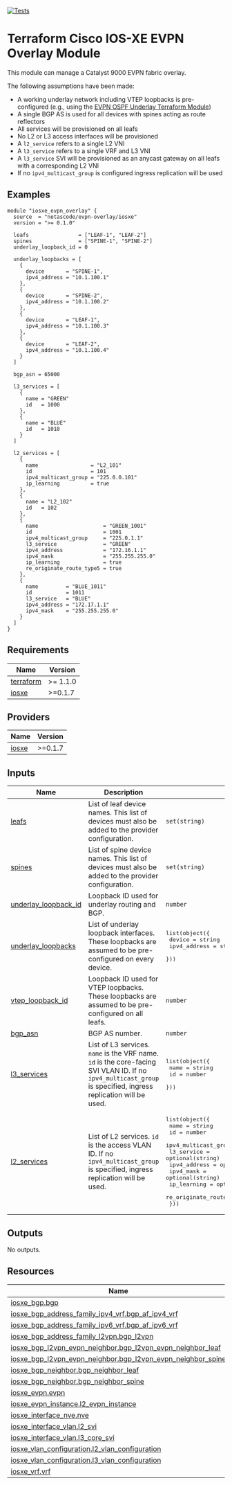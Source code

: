 <!-- BEGIN_TF_DOCS -->
[![Tests](https://github.com/netascode/terraform-iosxe-evpn-overlay/actions/workflows/test.yml/badge.svg)](https://github.com/netascode/terraform-iosxe-evpn-overlay/actions/workflows/test.yml)

# Terraform Cisco IOS-XE EVPN Overlay Module

This module can manage a Catalyst 9000 EVPN fabric overlay.

The following assumptions have been made:

- A working underlay network including VTEP loopbacks is pre-configured (e.g., using the [EVPN OSPF Underlay Terraform Module](https://registry.terraform.io/modules/netascode/evpn-ospf-underlay/iosxe))
- A single BGP AS is used for all devices with spines acting as route reflectors
- All services will be provisioned on all leafs
- No L2 or L3 access interfaces will be provisioned
- A `l2_service` refers to a single L2 VNI
- A `l3_service` refers to a single VRF and L3 VNI
- A `l3_service` SVI will be provisioned as an anycast gateway on all leafs with a corresponding L2 VNI
- If no `ipv4_multicast_group` is configured ingress replication will be used

## Examples

```hcl
module "iosxe_evpn_overlay" {
  source  = "netascode/evpn-overlay/iosxe"
  version = ">= 0.1.0"

  leafs                = ["LEAF-1", "LEAF-2"]
  spines               = ["SPINE-1", "SPINE-2"]
  underlay_loopback_id = 0

  underlay_loopbacks = [
    {
      device       = "SPINE-1",
      ipv4_address = "10.1.100.1"
    },
    {
      device       = "SPINE-2",
      ipv4_address = "10.1.100.2"
    },
    {
      device       = "LEAF-1",
      ipv4_address = "10.1.100.3"
    },
    {
      device       = "LEAF-2",
      ipv4_address = "10.1.100.4"
    }
  ]

  bgp_asn = 65000

  l3_services = [
    {
      name = "GREEN"
      id   = 1000
    },
    {
      name = "BLUE"
      id   = 1010
    }
  ]

  l2_services = [
    {
      name                 = "L2_101"
      id                   = 101
      ipv4_multicast_group = "225.0.0.101"
      ip_learning          = true
    },
    {
      name = "L2_102"
      id   = 102
    },
    {
      name                     = "GREEN_1001"
      id                       = 1001
      ipv4_multicast_group     = "225.0.1.1"
      l3_service               = "GREEN"
      ipv4_address             = "172.16.1.1"
      ipv4_mask                = "255.255.255.0"
      ip_learning              = true
      re_originate_route_type5 = true
    },
    {
      name         = "BLUE_1011"
      id           = 1011
      l3_service   = "BLUE"
      ipv4_address = "172.17.1.1"
      ipv4_mask    = "255.255.255.0"
    }
  ]
}
```

## Requirements

| Name | Version |
|------|---------|
| <a name="requirement_terraform"></a> [terraform](#requirement\_terraform) | >= 1.1.0 |
| <a name="requirement_iosxe"></a> [iosxe](#requirement\_iosxe) | >=0.1.7 |

## Providers

| Name | Version |
|------|---------|
| <a name="provider_iosxe"></a> [iosxe](#provider\_iosxe) | >=0.1.7 |

## Inputs

| Name | Description | Type | Default | Required |
|------|-------------|------|---------|:--------:|
| <a name="input_leafs"></a> [leafs](#input\_leafs) | List of leaf device names. This list of devices must also be added to the provider configuration. | `set(string)` | `[]` | no |
| <a name="input_spines"></a> [spines](#input\_spines) | List of spine device names. This list of devices must also be added to the provider configuration. | `set(string)` | `[]` | no |
| <a name="input_underlay_loopback_id"></a> [underlay\_loopback\_id](#input\_underlay\_loopback\_id) | Loopback ID used for underlay routing and BGP. | `number` | `0` | no |
| <a name="input_underlay_loopbacks"></a> [underlay\_loopbacks](#input\_underlay\_loopbacks) | List of underlay loopback interfaces. These loopbacks are assumed to be pre-configured on every device. | <pre>list(object({<br>    device       = string<br>    ipv4_address = string<br>  }))</pre> | `[]` | no |
| <a name="input_vtep_loopback_id"></a> [vtep\_loopback\_id](#input\_vtep\_loopback\_id) | Loopback ID used for VTEP loopbacks. These loopbacks are assumed to be pre-configured on all leafs. | `number` | `1` | no |
| <a name="input_bgp_asn"></a> [bgp\_asn](#input\_bgp\_asn) | BGP AS number. | `number` | `65000` | no |
| <a name="input_l3_services"></a> [l3\_services](#input\_l3\_services) | List of L3 services. `name` is the VRF name. `id` is the core-facing SVI VLAN ID. If no `ipv4_multicast_group` is specified, ingress replication will be used. | <pre>list(object({<br>    name = string<br>    id   = number<br>  }))</pre> | `[]` | no |
| <a name="input_l2_services"></a> [l2\_services](#input\_l2\_services) | List of L2 services. `id` is the access VLAN ID. If no `ipv4_multicast_group` is specified, ingress replication will be used. | <pre>list(object({<br>    name                     = string<br>    id                       = number<br>    ipv4_multicast_group     = optional(string)<br>    l3_service               = optional(string)<br>    ipv4_address             = optional(string)<br>    ipv4_mask                = optional(string)<br>    ip_learning              = optional(bool)<br>    re_originate_route_type5 = optional(bool)<br>  }))</pre> | `[]` | no |

## Outputs

No outputs.

## Resources

| Name | Type |
|------|------|
| [iosxe_bgp.bgp](https://registry.terraform.io/providers/netascode/iosxe/latest/docs/resources/bgp) | resource |
| [iosxe_bgp_address_family_ipv4_vrf.bgp_af_ipv4_vrf](https://registry.terraform.io/providers/netascode/iosxe/latest/docs/resources/bgp_address_family_ipv4_vrf) | resource |
| [iosxe_bgp_address_family_ipv6_vrf.bgp_af_ipv6_vrf](https://registry.terraform.io/providers/netascode/iosxe/latest/docs/resources/bgp_address_family_ipv6_vrf) | resource |
| [iosxe_bgp_address_family_l2vpn.bgp_l2vpn](https://registry.terraform.io/providers/netascode/iosxe/latest/docs/resources/bgp_address_family_l2vpn) | resource |
| [iosxe_bgp_l2vpn_evpn_neighbor.bgp_l2vpn_evpn_neighbor_leaf](https://registry.terraform.io/providers/netascode/iosxe/latest/docs/resources/bgp_l2vpn_evpn_neighbor) | resource |
| [iosxe_bgp_l2vpn_evpn_neighbor.bgp_l2vpn_evpn_neighbor_spine](https://registry.terraform.io/providers/netascode/iosxe/latest/docs/resources/bgp_l2vpn_evpn_neighbor) | resource |
| [iosxe_bgp_neighbor.bgp_neighbor_leaf](https://registry.terraform.io/providers/netascode/iosxe/latest/docs/resources/bgp_neighbor) | resource |
| [iosxe_bgp_neighbor.bgp_neighbor_spine](https://registry.terraform.io/providers/netascode/iosxe/latest/docs/resources/bgp_neighbor) | resource |
| [iosxe_evpn.evpn](https://registry.terraform.io/providers/netascode/iosxe/latest/docs/resources/evpn) | resource |
| [iosxe_evpn_instance.l2_evpn_instance](https://registry.terraform.io/providers/netascode/iosxe/latest/docs/resources/evpn_instance) | resource |
| [iosxe_interface_nve.nve](https://registry.terraform.io/providers/netascode/iosxe/latest/docs/resources/interface_nve) | resource |
| [iosxe_interface_vlan.l2_svi](https://registry.terraform.io/providers/netascode/iosxe/latest/docs/resources/interface_vlan) | resource |
| [iosxe_interface_vlan.l3_core_svi](https://registry.terraform.io/providers/netascode/iosxe/latest/docs/resources/interface_vlan) | resource |
| [iosxe_vlan_configuration.l2_vlan_configuration](https://registry.terraform.io/providers/netascode/iosxe/latest/docs/resources/vlan_configuration) | resource |
| [iosxe_vlan_configuration.l3_vlan_configuration](https://registry.terraform.io/providers/netascode/iosxe/latest/docs/resources/vlan_configuration) | resource |
| [iosxe_vrf.vrf](https://registry.terraform.io/providers/netascode/iosxe/latest/docs/resources/vrf) | resource |
<!-- END_TF_DOCS -->